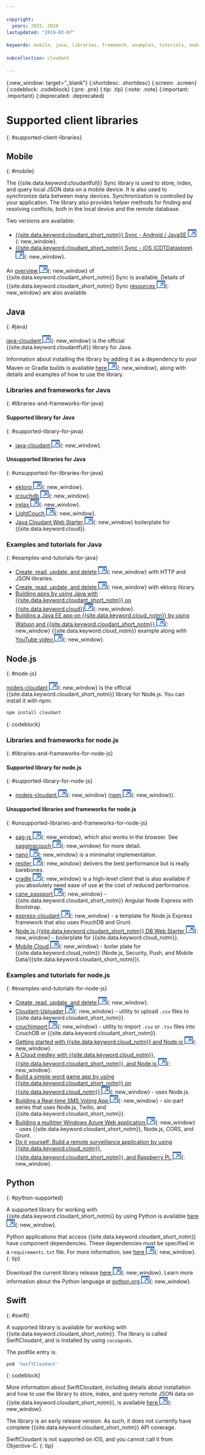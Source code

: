 ```yaml
---

copyright:
  years: 2015, 2019
lastupdated: "2019-03-07"

keywords: mobile, java, libraries, framework, examples, tutorials, node.js, python, swift

subcollection: cloudant

---
```


{:new_window: target="_blank"}
{:shortdesc: .shortdesc}
{:screen: .screen}
{:codeblock: .codeblock}
{:pre: .pre}
{:tip: .tip}
{:note: .note}
{:important: .important}
{:deprecated: .deprecated}

<!-- Acrolinx: 2017-05-10 -->

# Supported client libraries
{: #supported-client-libraries}

## Mobile
{: #mobile}

The {{site.data.keyword.cloudantfull}} Sync library is used to store,
index,
and query local JSON data on a mobile device.
It is also used to synchronize data between many devices.
Synchronization is controlled by your application.
The library also provides helper methods for finding and resolving conflicts,
both in the local device and the remote database.

Two versions are available:

-   [{{site.data.keyword.cloudant_short_notm}} Sync - Android / JavaSE ![External link icon](../images/launch-glyph.svg "External link icon")](https://github.com/cloudant/sync-android){: new_window}.
-   [{{site.data.keyword.cloudant_short_notm}} Sync - iOS (CDTDatastore) ![External link icon](../images/launch-glyph.svg "External link icon")](https://github.com/cloudant/CDTDatastore){: new_window}.

An [overview ![External link icon](../images/launch-glyph.svg "External link icon")](https://cloudant.com/product/cloudant-features/sync/){: new_window} of {{site.data.keyword.cloudant_short_notm}} Sync is available.
Details of {{site.data.keyword.cloudant_short_notm}} Sync [resources ![External link icon](../images/launch-glyph.svg "External link icon")](https://cloudant.com/cloudant-sync-resources/){: new_window} are also available.

## Java
{: #java}

[java-cloudant ![External link icon](../images/launch-glyph.svg "External link icon")](https://github.com/cloudant/java-cloudant){: new_window} is the official {{site.data.keyword.cloudantfull}} library for Java.

Information about installing the library by adding it as a dependency to your Maven or Gradle builds is available
[here ![External link icon](../images/launch-glyph.svg "External link icon")](https://github.com/cloudant/java-cloudant#installation-and-usage){: new_window},
along with details and examples of how to use the library.

### Libraries and frameworks for Java
{: #libraries-and-frameworks-for-java}

#### Supported library for Java
{: #supported-library-for-java}

-   [java-cloudant ![External link icon](../images/launch-glyph.svg "External link icon")](https://github.com/cloudant/java-cloudant){: new_window}.

#### Unsupported libraries for Java
{: #unsupported-for-libraries-for-java}

-   [ektorp ![External link icon](../images/launch-glyph.svg "External link icon")](https://helun.github.io/Ektorp/reference_documentation.html){: new_window}.
-   [jcouchdb ![External link icon](../images/launch-glyph.svg "External link icon")](http://code.google.com/p/jcouchdb/){: new_window}.
-   [jrelax ![External link icon](../images/launch-glyph.svg "External link icon")](https://github.com/isterin/jrelax){: new_window}.
-   [LightCouch ![External link icon](../images/launch-glyph.svg "External link icon")](http://www.lightcouch.org/){: new_window}.
-   [Java Cloudant Web Starter ![External link icon](../images/launch-glyph.svg "External link icon")](https://ace.ng.bluemix.net/#/store/cloudOEPaneId=store&appTemplateGuid=CloudantJavaBPTemplate&fromCatalog=true){: new_window} boilerplate for {{site.data.keyword.cloud}}.

### Examples and tutorials for Java
{: #examples-and-tutorials-for-java}

-   [Create, read, update, and delete ![External link icon](../images/launch-glyph.svg "External link icon")](https://github.com/cloudant/haengematte/tree/master/java){: new_window} with HTTP and JSON libraries.
-   [Create, read, update, and delete ![External link icon](../images/launch-glyph.svg "External link icon")](https://github.com/cloudant/haengematte/tree/master/java/CrudWithEktorp){: new_window} with ektorp library.
-   [Building apps by using Java with {{site.data.keyword.cloudant_short_notm}} on {{site.data.keyword.cloud}}![External link icon](../images/launch-glyph.svg "External link icon")](https://cloudant.com/blog/building-apps-using-java-with-cloudant-on-ibm-bluemix/){: new_window}.
-   [Building a Java EE app on {{site.data.keyword.cloud_notm}} by using Watson and {{site.data.keyword.cloudant_short_notm}} ![External link icon](../images/launch-glyph.svg "External link icon")](https://developer.ibm.com/bluemix/2014/10/17/building-java-ee-app-ibm-bluemix-using-watson-cloudant/){: new_window} {{site.data.keyword.cloud_notm}} example along with [YouTube video ![External link icon](../images/launch-glyph.svg "External link icon")](https://www.youtube.com/watch?feature=youtu.be&v=9AFMY6m0LIU&app=desktop){: new_window}.


## Node.js
{: #node-js}

[nodejs-cloudant ![External link icon](../images/launch-glyph.svg "External link icon")](https://github.com/cloudant/nodejs-cloudant){: new_window}
is the official {{site.data.keyword.cloudant_short_notm}} library for Node.js.
You can install it with npm:

```sh
npm install cloudant
```
{: codeblock}

### Libraries and frameworks for node.js
{: #libraries-and-frameworks-for-node-js}

#### Supported library for node.js
{: #supported-library-for-node-js}

-   [nodejs-cloudant ![External link icon](../images/launch-glyph.svg "External link icon")](https://github.com/cloudant/nodejs-cloudant){: new_window} ([npm ![External link icon](../images/launch-glyph.svg "External link icon")](https://www.npmjs.com/package/@cloudant/cloudant){: new_window}).

#### Unsupported libraries and frameworks for node.js
{: #unsupported-libraries-and-frameworks-for-node-js}

-   [sag-js ![External link icon](../images/launch-glyph.svg "External link icon")](https://github.com/sbisbee/sag-js){: new_window}, which also works in the browser.
    See [saggingcouch ![External link icon](../images/launch-glyph.svg "External link icon")](https://github.com/sbisbee/saggingcouch.com){: new_window} for more detail.
-   [nano ![External link icon](../images/launch-glyph.svg "External link icon")](https://github.com/dscape/nano){: new_window} is a minimalist implementation.
-   [restler ![External link icon](../images/launch-glyph.svg "External link icon")](https://github.com/danwrong/restler){: new_window} delivers the best performance but is really barebones.
-   [cradle ![External link icon](../images/launch-glyph.svg "External link icon")](https://github.com/flatiron/cradle){: new_window} is a high-level client that is also available
    if you absolutely need ease of use at the cost of reduced performance.
-   [cane_passport ![External link icon](../images/launch-glyph.svg "External link icon")](https://github.com/ddemichele/cane_passport){: new_window} - {{site.data.keyword.cloudant_short_notm}} Angular Node Express with Bootstrap.
-   [express-cloudant ![External link icon](../images/launch-glyph.svg "External link icon")](https://github.com/cloudant-labs/express-cloudant){: new_window} - a template for Node.js Express framework that also uses PouchDB and Grunt.
-   [Node.js {{site.data.keyword.cloudant_short_notm}} DB Web Starter ![External link icon](../images/launch-glyph.svg "External link icon")](https://ace.ng.bluemix.net/#/store/cloudOEPaneId=store&appTemplateGuid=nodejscloudantbp&fromCatalog=true){: new_window} - boilerplate for {{site.data.keyword.cloud_notm}}.
-   [Mobile Cloud ![External link icon](../images/launch-glyph.svg "External link icon")](https://ace.ng.bluemix.net/#/store/cloudOEPaneId=store&appTemplateGuid=mobileBackendStarter&fromCatalog=true){: new_window} - boiler plate for {{site.data.keyword.cloud_notm}} (Node.js, Security, Push, and Mobile Data/{{site.data.keyword.cloudant_short_notm}}).

### Examples and tutorials for node.js
{: #examples-and-tutorials-for-node-js}

-   [Create, read, update, and delete ![External link icon](../images/launch-glyph.svg "External link icon")](https://github.com/cloudant/haengematte/tree/master/nodejs){: new_window}.
-   [Cloudant-Uploader ![External link icon](../images/launch-glyph.svg "External link icon")](https://github.com/garbados/Cloudant-Uploader){: new_window} - utility to upload `.csv` files to {{site.data.keyword.cloudant_short_notm}}.
-   [couchimport ![External link icon](../images/launch-glyph.svg "External link icon")](https://github.com/glynnbird/couchimport){: new_window} - utility to import `.csv` or `.tsv` files into CouchDB or {{site.data.keyword.cloudant_short_notm}}.
-   [Getting started with {{site.data.keyword.cloud_notm}} and Node.js ![External link icon](../images/launch-glyph.svg "External link icon")](http://thoughtsoncloud.com/2014/07/getting-started-ibm-bluemix-node-js/){: new_window}.
-   [A Cloud medley with {{site.data.keyword.cloud_notm}}, {{site.data.keyword.cloudant_short_notm}}, and Node.js ![External link icon](../images/launch-glyph.svg "External link icon")](https://gigadom.wordpress.com/2014/08/15/a-cloud-medley-with-ibm-bluemix-cloudant-db-and-node-js/){: new_window}.
-   [Build a simple word game app by using {{site.data.keyword.cloudant_short_notm}} on {{site.data.keyword.cloud_notm}} ![External link icon](../images/launch-glyph.svg "External link icon")](http://www.ibm.com/developerworks/cloud/library/cl-guesstheword-app/index.html?ca=drs-){: new_window} - uses Node.js.
-   [Building a Real-time SMS Voting App ![External link icon](../images/launch-glyph.svg "External link icon")](https://www.twilio.com/blog/2012/09/building-a-real-time-sms-voting-app-part-1-node-js-couchdb.html){: new_window} - six-part series that uses Node.js, Twilio, and {{site.data.keyword.cloudant_short_notm}}.
-   [Building a multitier Windows Azure Web application ![External link icon](../images/launch-glyph.svg "External link icon")](https://www.ampower.me/article/CouchDB/Tutorial-Building-a-Multi-Tier-Windows-Azure-Web-application-use-Cloudants-Couchdb-as-a-Service-node-94-409665?eqs=Z2NWNlltTmlUWStWcHdEWENWc3UxdmowREpiMjlGUVpKajJOZGJpSlVkemlPS2oxa0YxZE5BPT0=){: new_window} - uses {{site.data.keyword.cloudant_short_notm}}, Node.js, CORS, and Grunt.
-   [Do it yourself: Build a remote surveillance application by using {{site.data.keyword.cloud_notm}}, {{site.data.keyword.cloudant_short_notm}}, and Raspberry Pi. ![External link icon](../images/launch-glyph.svg "External link icon")](http://www.ibm.com/developerworks/library/ba-remoteservpi-app/index.html){: new_window}.

## Python
{: #python-supported}

A supported library for working with {{site.data.keyword.cloudant_short_notm}} by using Python is
available [here ![External link icon](../images/launch-glyph.svg "External link icon")](https://github.com/cloudant/python-cloudant){: new_window}.

Python applications that access {{site.data.keyword.cloudant_short_notm}} have component dependencies. These dependencies must be specified in a `requirements.txt` file. For more information, see [here ![External link icon](../images/launch-glyph.svg "External link icon")](https://pip.readthedocs.io/en/1.1/requirements.html){: new_window}.
{: tip}

Download the current library release [here ![External link icon](../images/launch-glyph.svg "External link icon")](https://pypi.python.org/pypi/cloudant/){: new_window}.
Learn more information about the Python language at [python.org ![External link icon](../images/launch-glyph.svg "External link icon")](https://www.python.org/about/){: new_window}. 

## Swift
{: #swift}

A supported library is available for working with {{site.data.keyword.cloudant_short_notm}}.
The library is called SwiftCloudant,
and is installed by using `cocoapods`.

The podfile entry is:

```sh
pod 'SwiftCloudant'
```
{: codeblock}

More information about SwiftCloudant,
including details about installation and how to use the library to store,
index,
and query remote JSON data on {{site.data.keyword.cloudant_short_notm}},
is available [here ![External link icon](../images/launch-glyph.svg "External link icon")](https://github.com/cloudant/swift-cloudant){: new_window}.

The library is an early release version.
As such,
it does not currently have complete {{site.data.keyword.cloudant_short_notm}} API coverage. 

SwiftCloudant is not supported on iOS, and you cannot call it from Objective-C.
{: tip}

